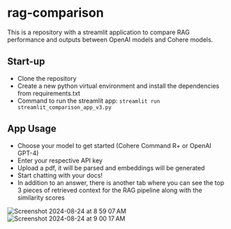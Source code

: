 # rag-comparison

This is a repository with a streamlit application to compare RAG performance and outputs between OpenAI models and Cohere models.

## Start-up
- Clone the repository
- Create a new python virtual environment and install the dependencies from requirements.txt
- Command to run the streamlit app: ```streamlit run streamlit_comparison_app_v3.py```

## App Usage
- Choose your model to get started (Cohere Command R+ or OpenAI GPT-4)
- Enter your respective API key
- Upload a pdf, it will be parsed and embeddings will be generated
- Start chatting with your docs!
- In addition to an answer, there is another tab where you can see the top 3 pieces of retrieved context for the RAG pipeline along with the similarity scores



![Screenshot 2024-08-24 at 8 59 07 AM](https://github.com/user-attachments/assets/b571bd75-51b0-499c-a231-87c39451e034)
![Screenshot 2024-08-24 at 9 00 17 AM](https://github.com/user-attachments/assets/891fac74-8c4e-432a-928e-360e64f3ef40)
